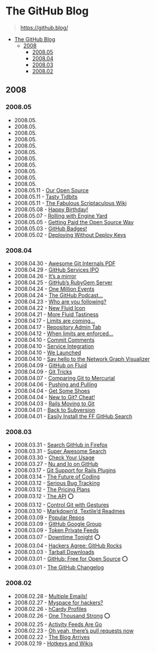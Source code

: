 # The GitHub Blog

> <https://github.blog/>

- [The GitHub Blog](#the-github-blog)
  - [2008](#2008)
    - [2008.05](#200805)
    - [2008.04](#200804)
    - [2008.03](#200803)
    - [2008.02](#200802)

## 2008

### 2008.05

- 2008.05.
- 2008.05.
- 2008.05.
- 2008.05.
- 2008.05.
- 2008.05.
- 2008.05.
- 2008.05.
- 2008.05.
- 2008.05.
- 2008.05.
- 2008.05.11 - [Our Open Source](https://github.blog/2008-05-11-our-open-source/)
- 2008.05.11 - [Tasty Tidbits](https://github.blog/2008-05-11-tasty-tidbits/)
- 2008.05.11 - [The Fabulous Scriptaculous Wiki](https://github.blog/2008-05-11-the-fabulous-scriptaculous-wiki/)
- 2008.05.08 - [Happy Birthday!](https://github.blog/2008-05-08-happy-birthday/)
- 2008.05.07 - [Rolling with Engine Yard](https://github.blog/2008-05-07-rolling-with-engine-yard/)
- 2008.05.05 - [Getting Paid the Open Source Way](https://github.blog/2008-05-05-getting-paid-the-open-source-way/)
- 2008.05.03 - [GitHub Badges!](https://github.blog/2008-05-03-github-badges/)
- 2008.05.02 - [Deploying Without Deploy Keys](https://github.blog/2008-05-02-deploying-without-deploy-keys/)

### 2008.04

- 2008.04.30 - [Awesome Git Internals PDF](https://github.blog/2008-04-30-awesome-git-internals-pdf/)
- 2008.04.29 - [GitHub Services IPO](https://github.blog/2008-04-29-github-services-ipo/)
- 2008.04.26 - [It’s a mirror](https://github.blog/2008-04-26-it-s-a-mirror/)
- 2008.04.25 - [GitHub’s RubyGem Server](https://github.blog/2008-04-25-github-s-rubygem-server/)
- 2008.04.24 - [One Million Events](https://github.blog/2008-04-24-one-million-events/)
- 2008.04.24 - [The GitHub Podcast…](https://github.blog/2008-04-24-the-github-podcast/)
- 2008.04.23 - [Who are you following?](https://github.blog/2008-04-23-who-are-you-following/)
- 2008.04.22 - [New Fluid Icon](https://github.blog/2008-04-22-new-fluid-icon/)
- 2008.04.21 - [More Fluid Tastiness](https://github.blog/2008-04-21-more-fluid-tastiness/)
- 2008.04.17 - [Limits are coming…](https://github.blog/2008-04-17-limits-are-coming/)
- 2008.04.17 - [Repository Admin Tab](https://github.blog/2008-04-17-repository-admin-tab/)
- 2008.04.12 - [When limits are enforced…](https://github.blog/2008-04-12-when-limits-are-enforced/)
- 2008.04.10 - [Commit Comments](https://github.blog/2008-04-10-commit-comments/)
- 2008.04.10 - [Service Integration](https://github.blog/2008-04-10-service-integration/)
- 2008.04.10 - [We Launched](https://github.blog/2008-04-10-we-launched/)
- 2008.04.10 - [Say hello to the Network Graph Visualizer](https://github.blog/2008-04-10-say-hello-to-the-network-graph-visualizer/)
- 2008.04.09 - [GitHub on Fluid](https://github.blog/2008-04-09-github-on-fluid/)
- 2008.04.09 - [Git Tricks](https://github.blog/2008-04-09-git-tricks/)
- 2008.04.07 - [Comparing Git to Mercurial](https://github.blog/2008-04-07-comparing-git-to-mercurial/)
- 2008.04.06 - [Pushing and Pulling](https://github.blog/2008-04-06-pushing-and-pulling/)
- 2008.04.04 - [Get Some Shoes](https://github.blog/2008-04-04-get-some-shoes/)
- 2008.04.04 - [New to Git? Cheat!](https://github.blog/2008-04-04-new-to-git-cheat/)
- 2008.04.03 - [Rails Moving to Git](https://github.blog/2008-04-03-rails-moving-to-git/)
- 2008.04.01 - [Back to Subversion](https://github.blog/2008-04-01-back-to-subversion/)
- 2008.04.01 - [Easily Install the FF GitHub Search](https://github.blog/2008-04-01-easily-install-the-ff-github-search/)

### 2008.03

- 2008.03.31 - [Search GitHub in Firefox](https://github.blog/2008-03-31-search-github-in-firefox/)
- 2008.03.31 - [Super Awesome Search](https://github.blog/2008-03-31-super-awesome-search/)
- 2008.03.30 - [Check Your Usage](https://github.blog/2008-03-30-check-your-usage/)
- 2008.03.27 - [Nu and Io on GitHub](https://github.blog/2008-03-27-nu-and-io-on-github/)
- 2008.03.17 - [Git Support for Rails Plugins](https://github.blog/2008-03-17-git-support-for-rails-plugins/)
- 2008.03.14 - [The Future of Coding](https://github.blog/2008-03-14-the-future-of-coding/)
- 2008.03.12 - [Serious Bug Tracking](https://github.blog/2008-03-12-serious-bug-tracking/)
- 2008.03.12 - [The Pricing Plans](https://github.blog/2008-03-12-the-pricing-plans/)
- 2008.03.12 - [The API](https://github.blog/2008-03-12-the-api/) ⭕️
- 2008.03.12 - [Control Git with Gestures](https://github.blog/2008-03-12-control-git-with-gestures/)
- 2008.03.10 - [Markdown’d, Textile’d Readmes](https://github.blog/2008-03-10-markdown-d-textile-d-readmes/)
- 2008.03.09 - [Popular Repos](https://github.blog/2008-03-09-popular-repos/)
- 2008.03.09 - [GitHub Google Group](https://github.blog/2008-03-09-github-google-group/)
- 2008.03.09 - [Token Private Feeds](https://github.blog/2008-03-09-token-private-feeds/)
- 2008.03.07 - [Downtime Tonight](https://github.blog/2008-03-07-downtime-tonight/) ⭕️
- 2008.03.04 - [Hackers Agree: GitHub Rocks](https://github.blog/2008-03-04-hackers-agree-github-rocks/)
- 2008.03.03 - [Tarball Downloads](https://github.blog/2008-03-03-tarball-downloads/)
- 2008.03.01 - [GitHub: Free for Open Source](https://github.blog/2008-03-01-github-free-for-open-source/) ⭕️
- 2008.03.01 - [The GitHub Changelog](https://github.blog/2008-03-01-the-github-changelog/)

### 2008.02

- 2008.02.28 - [Multiple Emails!](https://github.blog/2008-02-28-multiple-emails/)
- 2008.02.27 - [Myspace for hackers?](https://github.blog/2008-02-27-myspace-for-hackers/)
- 2008.02.26 - [hCardy Profiles](https://github.blog/2008-02-26-hcardy-profiles/)
- 2008.02.26 - [One Thousand Strong](https://github.blog/2008-02-26-one-thousand-strong/) ⭕️
- 2008.02.25 - [Activity Feeds Are Go](https://github.blog/2008-02-25-activity-feeds-are-go/)
- 2008.02.23 - [Oh yeah, there’s pull requests now](https://github.blog/2008-02-23-oh-yeah-there-s-pull-requests-now/)
- 2008.02.22 - [The Blog Arrives](https://github.blog/2008-02-22-the-blog-arrives/)
- 2008.02.19 - [Hotkeys and Wikis](https://github.blog/2008-02-19-hotkeys-and-wikis/)
